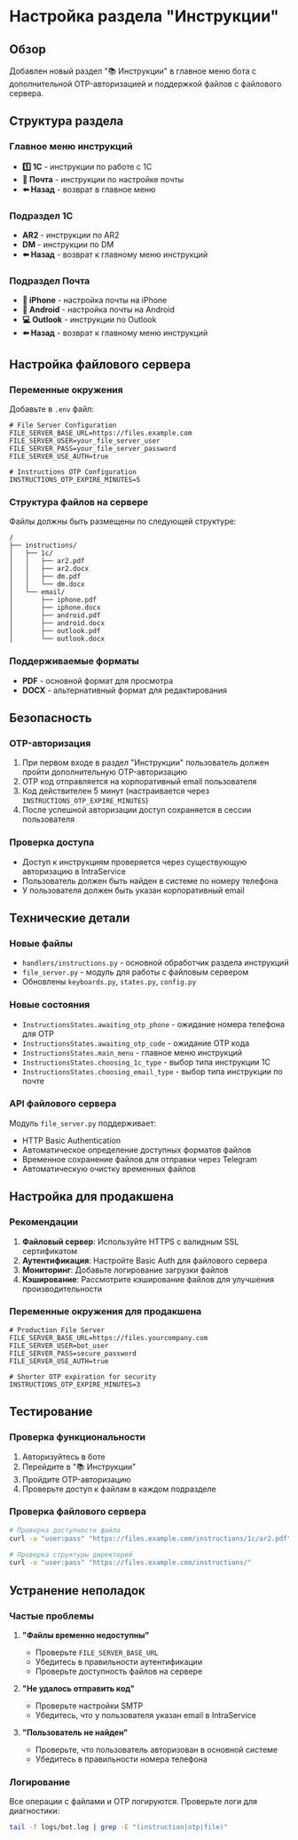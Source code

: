 # Настройка раздела "Инструкции"

## Обзор

Добавлен новый раздел "📚 Инструкции" в главное меню бота с дополнительной OTP-авторизацией и поддержкой файлов с файлового сервера.

## Структура раздела

### Главное меню инструкций
- **1️⃣ 1С** - инструкции по работе с 1С
- **📧 Почта** - инструкции по настройке почты
- **⬅️ Назад** - возврат в главное меню

### Подраздел 1С
- **AR2** - инструкции по AR2
- **DM** - инструкции по DM
- **⬅️ Назад** - возврат к главному меню инструкций

### Подраздел Почта
- **📱 iPhone** - настройка почты на iPhone
- **🤖 Android** - настройка почты на Android
- **💻 Outlook** - инструкции по Outlook
- **⬅️ Назад** - возврат к главному меню инструкций

## Настройка файлового сервера

### Переменные окружения

Добавьте в `.env` файл:

```env
# File Server Configuration
FILE_SERVER_BASE_URL=https://files.example.com
FILE_SERVER_USER=your_file_server_user
FILE_SERVER_PASS=your_file_server_password
FILE_SERVER_USE_AUTH=true

# Instructions OTP Configuration
INSTRUCTIONS_OTP_EXPIRE_MINUTES=5
```

### Структура файлов на сервере

Файлы должны быть размещены по следующей структуре:

```
/
├── instructions/
│   ├── 1c/
│   │   ├── ar2.pdf
│   │   ├── ar2.docx
│   │   ├── dm.pdf
│   │   └── dm.docx
│   └── email/
│       ├── iphone.pdf
│       ├── iphone.docx
│       ├── android.pdf
│       ├── android.docx
│       ├── outlook.pdf
│       └── outlook.docx
```

### Поддерживаемые форматы

- **PDF** - основной формат для просмотра
- **DOCX** - альтернативный формат для редактирования

## Безопасность

### OTP-авторизация

1. При первом входе в раздел "Инструкции" пользователь должен пройти дополнительную OTP-авторизацию
2. OTP код отправляется на корпоративный email пользователя
3. Код действителен 5 минут (настраивается через `INSTRUCTIONS_OTP_EXPIRE_MINUTES`)
4. После успешной авторизации доступ сохраняется в сессии пользователя

### Проверка доступа

- Доступ к инструкциям проверяется через существующую авторизацию в IntraService
- Пользователь должен быть найден в системе по номеру телефона
- У пользователя должен быть указан корпоративный email

## Технические детали

### Новые файлы

- `handlers/instructions.py` - основной обработчик раздела инструкций
- `file_server.py` - модуль для работы с файловым сервером
- Обновлены `keyboards.py`, `states.py`, `config.py`

### Новые состояния

- `InstructionsStates.awaiting_otp_phone` - ожидание номера телефона для OTP
- `InstructionsStates.awaiting_otp_code` - ожидание OTP кода
- `InstructionsStates.main_menu` - главное меню инструкций
- `InstructionsStates.choosing_1c_type` - выбор типа инструкции 1С
- `InstructionsStates.choosing_email_type` - выбор типа инструкции по почте

### API файлового сервера

Модуль `file_server.py` поддерживает:

- HTTP Basic Authentication
- Автоматическое определение доступных форматов файлов
- Временное сохранение файлов для отправки через Telegram
- Автоматическую очистку временных файлов

## Настройка для продакшена

### Рекомендации

1. **Файловый сервер**: Используйте HTTPS с валидным SSL сертификатом
2. **Аутентификация**: Настройте Basic Auth для файлового сервера
3. **Мониторинг**: Добавьте логирование загрузки файлов
4. **Кэширование**: Рассмотрите кэширование файлов для улучшения производительности

### Переменные окружения для продакшена

```env
# Production File Server
FILE_SERVER_BASE_URL=https://files.yourcompany.com
FILE_SERVER_USER=bot_user
FILE_SERVER_PASS=secure_password
FILE_SERVER_USE_AUTH=true

# Shorter OTP expiration for security
INSTRUCTIONS_OTP_EXPIRE_MINUTES=3
```

## Тестирование

### Проверка функциональности

1. Авторизуйтесь в боте
2. Перейдите в "📚 Инструкции"
3. Пройдите OTP-авторизацию
4. Проверьте доступ к файлам в каждом подразделе

### Проверка файлового сервера

```bash
# Проверка доступности файла
curl -u "user:pass" "https://files.example.com/instructions/1c/ar2.pdf"

# Проверка структуры директорий
curl -u "user:pass" "https://files.example.com/instructions/"
```

## Устранение неполадок

### Частые проблемы

1. **"Файлы временно недоступны"**
   - Проверьте `FILE_SERVER_BASE_URL`
   - Убедитесь в правильности аутентификации
   - Проверьте доступность файлов на сервере

2. **"Не удалось отправить код"**
   - Проверьте настройки SMTP
   - Убедитесь, что у пользователя указан email в IntraService

3. **"Пользователь не найден"**
   - Проверьте, что пользователь авторизован в основной системе
   - Убедитесь в правильности номера телефона

### Логирование

Все операции с файлами и OTP логируются. Проверьте логи для диагностики:

```bash
tail -f logs/bot.log | grep -E "(instruction|otp|file)"
```